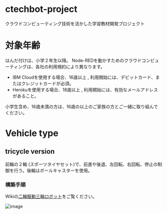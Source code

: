 # ctechbot-project
クラウドコンピューティング技術を活かした学習教材開発プロジェクト

# 対象年齢
はんだ付けは、小学２年生以降。
Node-REDを動かすためのクラウドコンピューティングは、各社の利用規約により異なります。
 - IBM Cloudを使用する場合、16歳以上 , 利用開始には、デビットカード、またはクレジットカードが必須。
 - Herokuを使用する場合、18歳以上 , 利用開始には、有効なメールアドレスがあること。

小学生含め、16歳未満の方は、16歳の以上のご家族の方とご一緒に取り組んでください。

# Vehicle type
## tricycle version
前輪の２輪 (スポーツタイヤセット)で、前進や後退、左回転、右回転、停止の制御を行う。後輪はボールキャスターを使用。

### 構築手順
Wikiの[二輪駆動三輪ロボット](https://github.com/kolinz/ctechbot-project/wiki/%E4%BA%8C%E8%BC%AA%E9%A7%86%E5%8B%95%E4%B8%89%E8%BC%AA%E3%83%AD%E3%83%9C%E3%83%83%E3%83%88)をご覧ください。

![image](https://user-images.githubusercontent.com/16685896/183144961-6cf4004d-668b-43b1-8b00-c59cae4fcf06.png)
